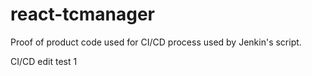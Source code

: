 # react-tcmanager
Proof of product code used for CI/CD process used by Jenkin's script.

CI/CD edit test 1
